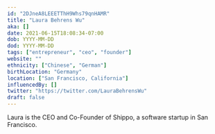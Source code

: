 ```yaml
---
id: "2DJneA8LEEETThH9Whs79qnHAMR"
title: "Laura Behrens Wu"
aka: []
date: 2021-06-15T18:08:34-07:00
dob: YYYY-MM-DD
dod: YYYY-MM-DD
tags: ["entrepreneur", "ceo", "founder"]
website: ""
ethnicity: ["Chinese", "German"]
birthLocation: "Germany"
location: ["San Francisco, California"]
influencedBy: []
twitter: "https://twitter.com/LauraBehrensWu"
draft: false
---
```


Laura is the CEO and Co-Founder of Shippo, a software startup in San Francisco.
